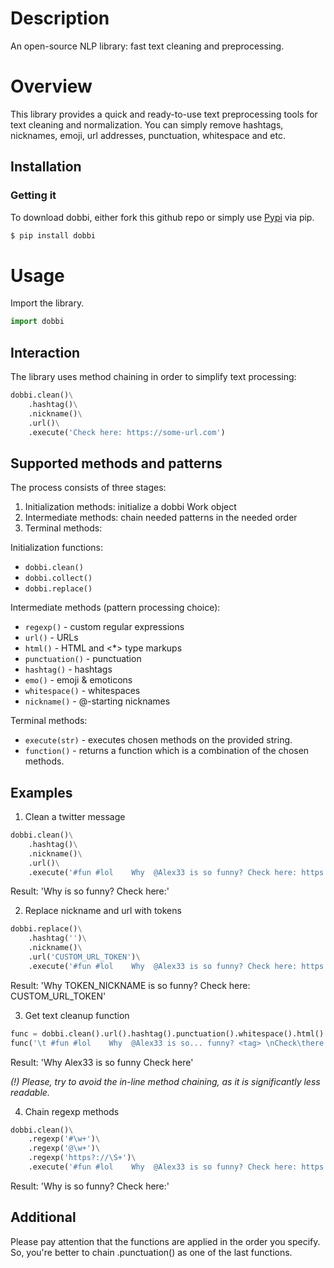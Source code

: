# Description

An open-source NLP library: fast text cleaning and preprocessing.

# Overview

This library provides a quick and ready-to-use text preprocessing tools for text cleaning and normalization.
You can simply remove hashtags, nicknames, emoji, url addresses, punctuation, whitespace and etc.

## Installation

###  Getting it

To download dobbi, either fork this github repo or simply use [Pypi](https://pypi.org/project/dobbi/) via pip.

```sh
$ pip install dobbi
```

# Usage

Import the library.

```Python
import dobbi
```

## Interaction

The library uses method chaining in order to simplify text processing:

```Python
dobbi.clean()\
    .hashtag()\
    .nickname()\
    .url()\
    .execute('Check here: https://some-url.com')
```

## Supported methods and patterns

The process consists of three stages:
1. Initialization methods: initialize a dobbi Work object
2. Intermediate methods: chain needed patterns in the needed order
3. Terminal methods:

Initialization functions:
* `dobbi.clean()`
* `dobbi.collect()`
* `dobbi.replace()`

Intermediate methods (pattern processing choice):

* `regexp()` - custom regular expressions
* `url()` - URLs
* `html()` - HTML and <*> type markups
* `punctuation()` - punctuation
* `hashtag()` - hashtags
* `emo()` - emoji & emoticons
* `whitespace()` - whitespaces
* `nickname()` - @-starting nicknames

Terminal methods:

* `execute(str)` - executes chosen methods on the provided string.
* `function()` - returns a function which is a combination of the chosen methods.

## Examples

1) Clean a twitter message

```Python
dobbi.clean()\
    .hashtag()\
    .nickname()\
    .url()\
    .execute('#fun #lol    Why  @Alex33 is so funny? Check here: https://some-url.com')
```

Result: 'Why is so funny? Check here:'

2) Replace nickname and url with tokens

```Python
dobbi.replace()\
    .hashtag('')\
    .nickname()\
    .url('CUSTOM_URL_TOKEN')\
    .execute('#fun #lol    Why  @Alex33 is so funny? Check here: https://some-url.com')
```

Result: 'Why TOKEN_NICKNAME is so funny? Check here: CUSTOM_URL_TOKEN'

3) Get text cleanup function

```Python
func = dobbi.clean().url().hashtag().punctuation().whitespace().html().function()
func('\t #fun #lol    Why  @Alex33 is so... funny? <tag> \nCheck\there: https://some-url.com')
```

Result: 'Why Alex33 is so funny Check here'

*(!) Please, try to avoid the in-line method chaining, as it is significantly less readable.* 

4) Chain regexp methods

```Python
dobbi.clean()\
    .regexp('#\w+')\
    .regexp('@\w+')\
    .regexp('https?://\S+')\
    .execute('#fun #lol    Why  @Alex33 is so funny? Check here: https://some-url.com')
```

Result: 'Why is so funny? Check here:'

## Additional

Please pay attention that the functions are applied in the order you specify.
So, you're better to chain .punctuation() as one of the last functions.
